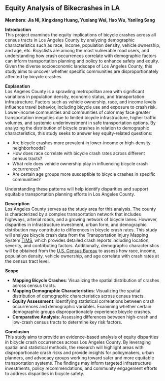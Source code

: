 ## Equity Analysis of Bikecrashes in LA
**Members: Jia Ni, Xingxiang Huang, Yuxiang Wei, Hao Wu, Yanling Sang**  

**Introduction**  
This project examines the equity implications of bicycle crashes across all census tracts in Los Angeles County by analyzing demographic characteristics such as race, income, population density, vehicle ownership, and age, etc. Bicyclists are among the most vulnerable road users, and understanding how crash occurrences correlate with demographic factors can inform transportation planning and policy to enhance safety and equity. Given the diverse socioeconomic landscape of Los Angeles County, this study aims to uncover whether specific communities are disproportionately affected by bicycle crashes.

**Explanation**  
Los Angeles County is a sprawling metropolitan area with significant variations in population density, economic status, and transportation infrastructure. Factors such as vehicle ownership, race, and income levels influence travel behavior, including bicycle use and exposure to crash risk. Lower-income communities and communities of color may face greater transportation inequities due to limited bicycle infrastructure, higher traffic volumes, and systemic underinvestment in safe transportation options.
By analyzing the distribution of bicycle crashes in relation to demographic characteristics, this study seeks to answer key equity-related questions:  

- Are bicycle crashes more prevalent in lower-income or high-density neighborhoods?
- How does race correlate with bicycle crash rates across different census tracts?
- What role does vehicle ownership play in influencing bicycle crash occurrences?
- Are certain age groups more susceptible to bicycle crashes in specific communities?

Understanding these patterns will help identify disparities and support equitable transportation planning efforts in Los Angeles County.  

**Description**  
Los Angeles County serves as the study area for this analysis. The county is characterized by a complex transportation network that includes highways, arterial roads, and a growing network of bicycle lanes. However, disparities in infrastructure investment, urban form, and demographic distribution may contribute to differences in bicycle crash rates.
This study will analyze bicycle crash data from the Transportation Injury Mapping System [TIMS](https://tims.berkeley.edu/), which provides detailed crash reports including location, severity, and contributing factors. Additionally, demographic characteristics will be obtained from the [U.S. Census Bureau](https://data.census.gov/) to assess how race, income, population density, vehicle ownership, and age correlate with crash rates at the census tract level.  

**Scope**  
- **Mapping Bicycle Crashes**: Visualizing the spatial distribution of crashes across census tracts.  
- **Mapping Demographic Characteristics**: Visualizing the spatial distribution of demographic characteristics across census tracts.  
- **Equity Assessment**: Identifying statistical correlations between crash occurrences and demographic variables. Examining whether certain demographic groups disproportionately experience bicycle crashes.
- **Comparative Analysis**: Assessing differences between high-crash and low-crash census tracts to determine key risk factors.  

**Conclusion**  
This study aims to provide an evidence-based analysis of equity disparities in bicycle crash occurrences across Los Angeles County. By leveraging spatial and statistical methods, the research will highlight areas with disproportionate crash risks and provide insights for policymakers, urban planners, and advocacy groups working toward safer and more equitable transportation systems. The findings may inform targeted infrastructure investments, policy recommendations, and community engagement efforts to address disparities in bicycle safety.
